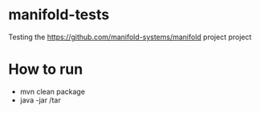 # manifold-tests
Testing the https://github.com/manifold-systems/manifold project project

# How to run

- mvn clean package
- java -jar /tar